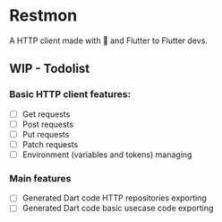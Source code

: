 # Restmon

A HTTP client made with 💚 and Flutter to Flutter devs.

## WIP - Todolist

### Basic HTTP client features:
- [ ] Get requests
- [ ] Post requests
- [ ] Put requests
- [ ] Patch requests
- [ ] Environment (variables and tokens) managing

### Main features
- [ ] Generated Dart code HTTP repositories exporting
- [ ] Generated Dart code basic usecase code exporting